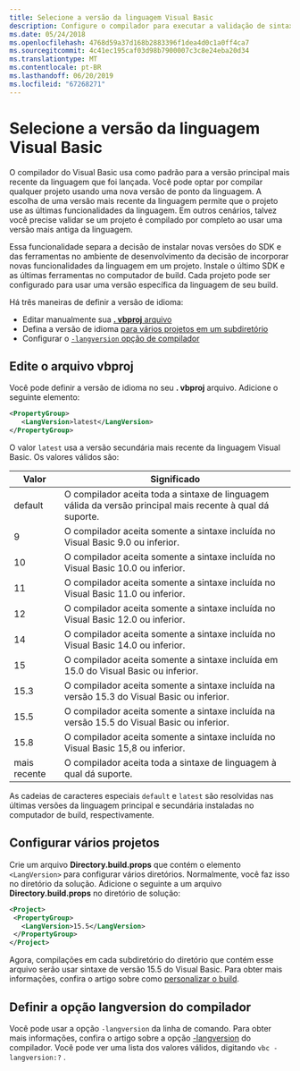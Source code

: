 ```yaml
---
title: Selecione a versão da linguagem Visual Basic
description: Configure o compilador para executar a validação de sintaxe usando uma versão específica do compilador.
ms.date: 05/24/2018
ms.openlocfilehash: 4768d59a37d168b2883396f1dea4d0c1a0ff4ca7
ms.sourcegitcommit: 4c41ec195caf03d98b7900007c3c8e24eba20d34
ms.translationtype: MT
ms.contentlocale: pt-BR
ms.lasthandoff: 06/20/2019
ms.locfileid: "67268271"
---
```

# <a name="select-the-visual-basic-language-version"></a>Selecione a versão da linguagem Visual Basic

O compilador do Visual Basic usa como padrão para a versão principal mais recente da linguagem que foi lançada. Você pode optar por compilar qualquer projeto usando uma nova versão de ponto da linguagem. A escolha de uma versão mais recente da linguagem permite que o projeto use as últimas funcionalidades da linguagem. Em outros cenários, talvez você precise validar se um projeto é compilado por completo ao usar uma versão mais antiga da linguagem.

Essa funcionalidade separa a decisão de instalar novas versões do SDK e das ferramentas no ambiente de desenvolvimento da decisão de incorporar novas funcionalidades da linguagem em um projeto. Instale o último SDK e as últimas ferramentas no computador de build. Cada projeto pode ser configurado para usar uma versão específica da linguagem de seu build.

Há três maneiras de definir a versão de idioma:

- Editar manualmente sua [ **. vbproj** arquivo](#edit-the-vbproj-file)
- Defina a versão de idioma [para vários projetos em um subdiretório](#configure-multiple-projects)
- Configurar o [ `-langversion` opção de compilador](#set-the-langversion-compiler-option)

## <a name="edit-the-vbproj-file"></a>Edite o arquivo vbproj

Você pode definir a versão de idioma no seu **. vbproj** arquivo. Adicione o seguinte elemento:

```xml
<PropertyGroup>
   <LangVersion>latest</LangVersion>
</PropertyGroup>
```

O valor `latest` usa a versão secundária mais recente da linguagem Visual Basic. Os valores válidos são:

|Valor|Significado|
|------------|-------------|
|default|O compilador aceita toda a sintaxe de linguagem válida da versão principal mais recente à qual dá suporte.|
|9|O compilador aceita somente a sintaxe incluída no Visual Basic 9.0 ou inferior.|
|10|O compilador aceita somente a sintaxe incluída no Visual Basic 10.0 ou inferior.|
|11|O compilador aceita somente a sintaxe incluída no Visual Basic 11.0 ou inferior.|
|12|O compilador aceita somente a sintaxe incluída no Visual Basic 12.0 ou inferior.|
|14|O compilador aceita somente a sintaxe incluída no Visual Basic 14.0 ou inferior.|
|15|O compilador aceita somente a sintaxe incluída em 15.0 do Visual Basic ou inferior.|
|15.3|O compilador aceita somente a sintaxe incluída na versão 15.3 do Visual Basic ou inferior.|
|15.5|O compilador aceita somente a sintaxe incluída na versão 15.5 do Visual Basic ou inferior.|
|15.8|O compilador aceita somente a sintaxe incluída no Visual Basic 15,8 ou inferior.|
|mais recente|O compilador aceita toda a sintaxe de linguagem à qual dá suporte.|

As cadeias de caracteres especiais `default` e `latest` são resolvidas nas últimas versões da linguagem principal e secundária instaladas no computador de build, respectivamente.

## <a name="configure-multiple-projects"></a>Configurar vários projetos

Crie um arquivo **Directory.build.props** que contém o elemento `<LangVersion>` para configurar vários diretórios. Normalmente, você faz isso no diretório da solução. Adicione o seguinte a um arquivo **Directory.build.props** no diretório de solução:

```xml
<Project>
 <PropertyGroup>
   <LangVersion>15.5</LangVersion>
 </PropertyGroup>
</Project>
```

Agora, compilações em cada subdiretório do diretório que contém esse arquivo serão usar sintaxe de versão 15.5 do Visual Basic. Para obter mais informações, confira o artigo sobre como [personalizar o build](/visualstudio/msbuild/customize-your-build).

## <a name="set-the-langversion-compiler-option"></a>Definir a opção langversion do compilador

Você pode usar a opção `-langversion` da linha de comando. Para obter mais informações, confira o artigo sobre a opção [-langversion](../reference/command-line-compiler/langversion.md) do compilador. Você pode ver uma lista dos valores válidos, digitando `vbc -langversion:?` .
